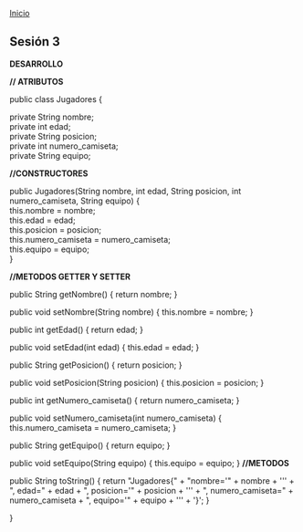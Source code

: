 <!-- No borrar o modificar -->
[Inicio](./index.md)

## Sesión 3 


**DESARROLLO**

**// ATRIBUTOS**

public class Jugadores {

  
  private String nombre;  
  private int edad;  
  private String posicion;  
  private int numero_camiseta;  
  private String equipo;  
  
**//CONSTRUCTORES**

  public Jugadores(String nombre, int edad, String posicion, int numero_camiseta, String equipo) {  
    this.nombre = nombre;  
    this.edad = edad;  
    this.posicion = posicion;  
    this.numero_camiseta = numero_camiseta;  
    this.equipo = equipo;  
  }
  
**//METODOS GETTER Y SETTER**

  public String getNombre() {
    return nombre;
  }

  public void setNombre(String nombre) {
    this.nombre = nombre;
  }

  public int getEdad() {
    return edad;
  }

  public void setEdad(int edad) {
    this.edad = edad;
  }

  public String getPosicion() {
    return posicion;
  }

  public void setPosicion(String posicion) {
    this.posicion = posicion;
  }

  public int getNumero_camiseta() {
    return numero_camiseta;
  }

  public void setNumero_camiseta(int numero_camiseta) {    
    this.numero_camiseta = numero_camiseta;
  }

  public String getEquipo() {
    return equipo;
  }

  public void setEquipo(String equipo) {
    this.equipo = equipo;
  }
**//METODOS**

  public String toString() {
    return "Jugadores{" +
        "nombre='" + nombre + '\'' +
        ", edad=" + edad +
        ", posicion='" + posicion + '\'' +
        ", numero_camiseta=" + numero_camiseta +
        ", equipo='" + equipo + '\'' +
        '}';
  }

}






